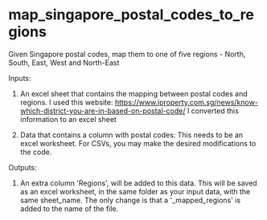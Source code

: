 # map_singapore_postal_codes_to_regions
Given Singapore postal codes, map them to one of five regions - North, South, East, West and North-East

Inputs:
1) An excel sheet that contains the mapping between postal codes and regions. I used this website:
https://www.iproperty.com.sg/news/know-which-district-you-are-in-based-on-postal-code/
I converted this information to an excel sheet

2) Data that contains a column with postal codes: This needs to be an excel worksheet. For CSVs, you may make the desired modifications to the code.

Outputs:
1) An extra column 'Regions', will be added to this data. This will be saved as an excel worksheet, in the same folder as your input data, with the same sheet_name. The only change is that a '_mapped_regions' is added to the name of the file.
